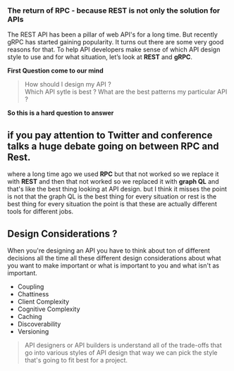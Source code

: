 ### The return of RPC -  because REST is not only the solution for APIs

The REST API has been a pillar of web API's for a long time. But recently gRPC has started gaining popularity. It turns out there are some very good reasons for that. To help API developers make sense of which API design style to use and for what situation, let’s look at **REST** and **gRPC**.

**First Question come to our mind**

> How should I design my API ?  
> Which API sytle is best ?
> What are the best patterns my particular API ?

**So this is a hard question to answer**

## if you pay attention to Twitter and conference talks a huge debate going on between RPC and Rest.

where a long time ago we used **RPC** but that not worked so we replace it with **REST** and then that not worked so we replaced it with **graph QL** and that's like the best thing  looking at API design. but I think it misses the point is not that the graph QL is the best thing for every situation or rest is the best thing for every situation the point is that these are actually different tools for different jobs.

## Design Considerations ?

When you're designing an API you have to think about ton of different decisions all the time all these different design considerations about what you want to make important or what is important to you and what isn't as important.

 - Coupling
 - Chattiness
 - Client Complexity
 - Cognitive Complexity
 - Caching
 - Discoverability
 - Versioning

> API designers or API builders is understand all of the trade-offs that go into various styles of API design that way we can pick the style that's going to fit best for a project.


<!--stackedit_data:
eyJoaXN0b3J5IjpbLTcxMDUyODcwLC0xNzQ2MjU4MzEzLC0xMD
M0MzU2NTE3LDE0Mjg5OTc3MjgsLTY1NDIxMTYxMCw2NDUxMTk4
ODMsLTg1OTU0NDQxOSw5NjU2Mzc0NzMsLTEzODIxMTUzNDEsMz
A4NzMwNTM5LC0xMzQyMjMyMTgsLTIxMDY5ODQ2MjUsLTMzMjQ1
NTM2M119
-->